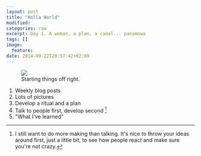 ```yaml
---
layout: post
title: "Holla World"
modified:
categories: raw
excerpt: Day 1. A woman, a plan, a canal... panamowa
tags: []
image:
  feature:
date: 2014-09-22T20:57:42+02:00
---
```


<figure>
    <img src="{{ site.baseurl }}/images/22-09-day1.jpg">
    <figcaption>Starting things off right.</figcaption>
</figure>

1. Weekly blog posts
2. Lots of pictures
3. Develop a ritual and a plan
4. Talk to people first, develop second [^1]
5. "What I've learned"

[^1]:I still want to do more making than talking. It's nice to throw your ideas around first, just a little bit, to see how people react and make sure you're not crazy.